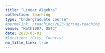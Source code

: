 ```yaml
---
title: "Linear Algebra"
collection: teaching
type: "Undergraduate course"
#permalink: /teaching/2023-spring-teaching
venue: "Math1007, USTC"
date: 2023-03-01
#location: "City, Country"
no_title_link: true
---
```

